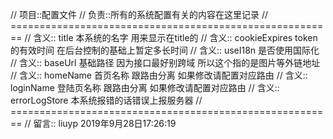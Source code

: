 // 项目::配置文件
// 负责::所有的系统配置有关的内容在这里记录
// ========================================================
// 含义:: title 本系统的名字 用来显示在title的
// 含义:: cookieExpires token的有效时间 在后台控制的基础上暂定多长时间
// 含义:: useI18n 是否使用国际化
// 含义:: baseUrl 基础路径 因为接口最好别跨域 所以这个指的是图片等外链地址
// 含义:: homeName 首页名称 跟路由分离 如果修改请配置对应路由
// 含义:: loginName 登陆页名称 跟路由分离 如果修改请配置对应路由
// 含义:: errorLogStore 本系统报错的话错误上报服务器
// ========================================================
// 留言:: liuyp 2019年9月28日17:26:19
